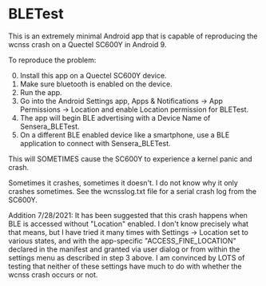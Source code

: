 # BLETest

This is an extremely minimal Android app that is capable of reproducing the wcnss crash on a Quectel SC600Y in Android 9.

To reproduce the problem:

0.  Install this app on a Quectel SC600Y device.
1.  Make sure bluetooth is enabled on the device.
2.  Run the app.  
3.  Go into the Android Settings app, Apps & Notifications -> App Permissions -> Location and enable Location permission for BLETest.
4.  The app will begin BLE advertising with a Device Name of Sensera_BLETest.
5.  On a different BLE enabled device like a smartphone, use a BLE application to connect with Sensera_BLETest.

This will SOMETIMES cause the SC600Y to experience a kernel panic and crash.

Sometimes it crashes, sometimes it doesn't.  I do not know why it only crashes sometimes.
See the wcnsslog.txt file for a serial crash log from the SC600Y.


Addition 7/28/2021:   It has been suggested that this crash happens when BLE is accessed without "Location" enabled.  I don't know precisely what that means, but I have tried it many times with Settings -> Location set to various states, and with the app-specific "ACCESS_FINE_LOCATION" declared in the manifest and granted via user dialog or from within the settings menu as described in step 3 above.  I am convinced by LOTS of testing that neither of these settings have much to do with whether the wcnss crash occurs or not.
